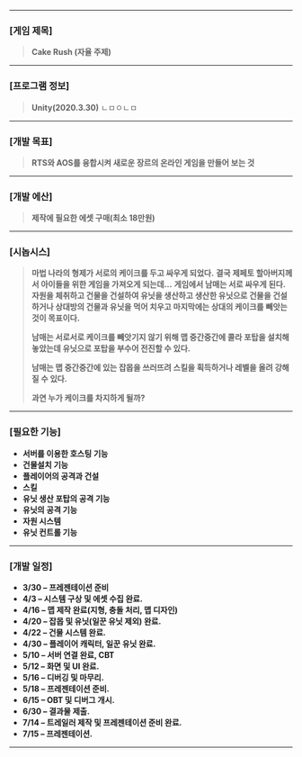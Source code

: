 --------
### [게임 제목] ###
> **Cake Rush (자율 주제)**
--------
### [프로그램 정보] ###
> **Unity(2020.3.30)**
> ㄴㅁㅇㄴㅁ
--------
### [개발 목표] ###
> **RTS와 AOS를 융합시켜 새로운 장르의 온라인 게임을 만들어 보는 것**
--------
### [개발 에산] ###
> **제작에 필요한 에셋 구매(최소 18만원)**
--------
### [시놉시스] ###
> **마법 나라의 형제가 서로의 케이크를 두고 싸우게 되었다.**
> **결국 제페토 할아버지께서 아이들을 위한 게임을 가져오게 되는데...**
> **게임에서 남매는 서로 싸우게 된다.**
> **자원을 체취하고 건물을 건설하여 유닛을 생산하고 생산한 유닛으로 건물을 건설하거나 상대방의 건물과 유닛을 먹어 치우고 마지막에는 상대의 케이크를 빼앗는 것이 목표이다.**
>
> **남매는 서로서로 케이크를 빼앗기지 않기 위해 맵 중간중간에 콜라 포탑을 설치해 놓았는데 유닛으로 포탑을 부수어 전진할 수 있다.**
>
> **남매는 맵 중간중간에 있는 잡몹을 쓰러뜨려 스킬을 획득하거나 레벨을 올려 강해질 수 있다.**
>
> **과연 누가 케이크를 차지하게 될까?**
--------
### [필요한 기능] ###
* **서버를 이용한 호스팅 기능**
* **건물설치 기능**
* **플레이어의 공격과 건설**
* **스킬**
* **유닛 생산 포탑의 공격 기능**
* **유닛의 공격 기능**
* **자원 시스템**
* **유닛 컨트롤 기능**
--------
### [개발 일정] ###
* **3/30 – 프레젠테이션 준비**
* **4/3 – 시스템 구상 및 에셋 수집 완료.**
* **4/16 – 맵 제작 완료(지형, 충돌 처리, 맵 디자인)** 
* **4/20 – 잡몹 및 유닛(일꾼 유닛 제외) 완료.**
* **4/22 – 건물 시스템 완료.**
* **4/30 – 플레이어 캐릭터, 일꾼 유닛 완료.**
* **5/10 – 서버 연결 완료, CBT**
* **5/12 – 화면 및 UI 완료.**
* **5/16 – 디버깅 및 마무리.**
* **5/18 – 프레젠테이션 준비.**
* **6/15 – OBT 및 디버그 개시.**
* **6/30 – 결과물 제출.**
* **7/14 – 트레일러 제작 및 프레젠테이션 준비 완료.**  
* **7/15 – 프레젠테이션.**
--------
